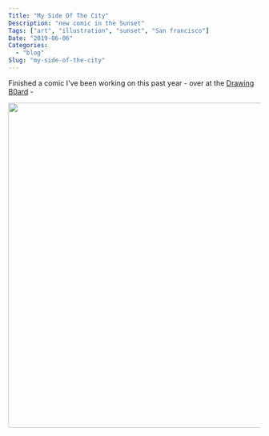 ```yaml
---
Title: "My Side Of The City"
Description: "new comic in the Sunset"
Tags: ["art", "illustration", "sunset", "San francisco"]
Date: "2019-06-06"
Categories:
  - "blog"
Slug: "my-side-of-the-city"
---
```


Finished a comic I've been working on this past year - over at the <a href="http://drawingb0ard.blogspot.com/2019/05/my-side-of-city.html">Drawing B0ard</a> -

<a href="http://drawingb0ard.blogspot.com/2019/05/my-side-of-city.html">
    <img width = "650" src = "https://4.bp.blogspot.com/-FPmdH-qndmA/XM_T9n1Ab6I/AAAAAAAAjR4/7m5sqCT65JkxrjvwsxD8sw5uBhRHeCTZQCPcBGAYYCw/s1600/page15.jpg">
</a>

